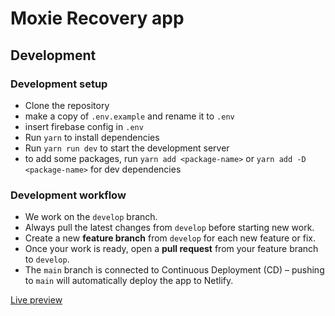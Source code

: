 # Moxie Recovery app


## Development

### Development setup

- Clone the repository
- make a copy of `.env.example` and rename it to `.env`
- insert firebase config in `.env`
- Run `yarn` to install dependencies
- Run `yarn run dev` to start the development server
- to add some packages, run `yarn add <package-name>` or `yarn add -D <package-name>` for dev dependencies

### Development workflow

- We work on the `develop` branch.
- Always pull the latest changes from `develop` before starting new work.
- Create a new **feature branch** from `develop` for each new feature or fix.
- Once your work is ready, open a **pull request** from your feature branch to `develop`.
- The `main` branch is connected to Continuous Deployment (CD) – pushing to `main` will automatically deploy the app to Netlify.


[Live preview](https://animated-lebkuchen-14f8d6.netlify.app/)